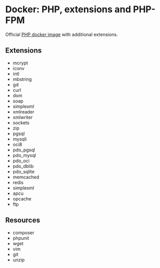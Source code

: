 Docker: PHP, extensions and PHP-FPM
===================================

Official [PHP docker image](https://hub.docker.com/_/php/) with additional extensions.

Extensions
----------

- mcrypt
- iconv
- intl
- mbstring
- gd
- curl
- dom
- soap
- simplexml
- xmlreader
- xmlwriter
- sockets
- zip
- pgsql
- mysqli
- oci8
- pdo_pgsql
- pdo_mysql
- pdo_oci
- pdo_dblib
- pdo_sqlite
- memcached
- redis
- simplexml
- apcu
- opcache
- ftp

Resources
---------

- composer
- phpunit
- wget
- vim
- git
- unzip
